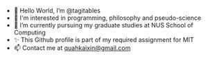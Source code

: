- 👋 Hello World, I’m @tagitables
- 👀 I'm interested in programming, philosophy and pseudo-science
- 🌱 I’m currently pursuing my graduate studies at NUS School of Computing
- ✨ This Github profile is part of my required assignment for MIT 
- 📫 Contact me at quahkaixin@gmail.com

<!---
tagitables/tagitables is a ✨ special ✨ repository because its `README.md` (this file) appears on your GitHub profile.
You can click the Preview link to take a look at your changes.
--->
